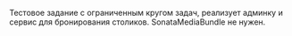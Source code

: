 Тестовое задание с ограниченным кругом задач, реализует админку и сервис для бронирования столиков. SonataMediaBundle не нужен.
